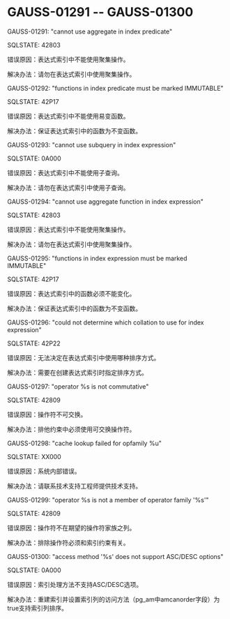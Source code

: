 # GAUSS-01291 -- GAUSS-01300<a name="ZH-CN_TOPIC_0302073530"></a>

GAUSS-01291: "cannot use aggregate in index predicate"

SQLSTATE: 42803

错误原因：表达式索引中不能使用聚集操作。

解决办法：请勿在表达式索引中使用聚集操作。

GAUSS-01292: "functions in index predicate must be marked IMMUTABLE"

SQLSTATE: 42P17

错误原因：表达式索引中不能使用易变函数。

解决办法：保证表达式索引中的函数为不变函数。

GAUSS-01293: "cannot use subquery in index expression"

SQLSTATE: 0A000

错误原因：表达式索引中不能使用子查询。

解决办法：请勿在表达式索引中使用子查询。

GAUSS-01294: "cannot use aggregate function in index expression"

SQLSTATE: 42803

错误原因：表达式索引中不能使用聚集操作。

解决办法：请勿在表达式索引中使用聚集操作。

GAUSS-01295: "functions in index expression must be marked IMMUTABLE"

SQLSTATE: 42P17

错误原因：表达式索引中的函数必须不能变化。

解决办法：保证表达式索引中的函数为不变函数。

GAUSS-01296: "could not determine which collation to use for index expression"

SQLSTATE: 42P22

错误原因：无法决定在表达式索引中使用哪种排序方式。

解决办法：需要在创建表达式索引时指定排序方式。

GAUSS-01297: "operator %s is not commutative"

SQLSTATE: 42809

错误原因：操作符不可交换。

解决办法：排他约束中必须使用可交换操作符。

GAUSS-01298: "cache lookup failed for opfamily %u"

SQLSTATE: XX000

错误原因：系统内部错误。

解决办法：请联系技术支持工程师提供技术支持。

GAUSS-01299: "operator %s is not a member of operator family '%s'"

SQLSTATE: 42809

错误原因：操作符不在期望的操作符家族之列。

解决办法：排除操作符必须和索引约束有关。

GAUSS-01300: "access method '%s' does not support ASC/DESC options"

SQLSTATE: 0A000

错误原因：索引处理方法不支持ASC/DESC选项。

解决办法：重建索引并设置索引列的访问方法（pg\_am中amcanorder字段）为true支持索引列排序。
